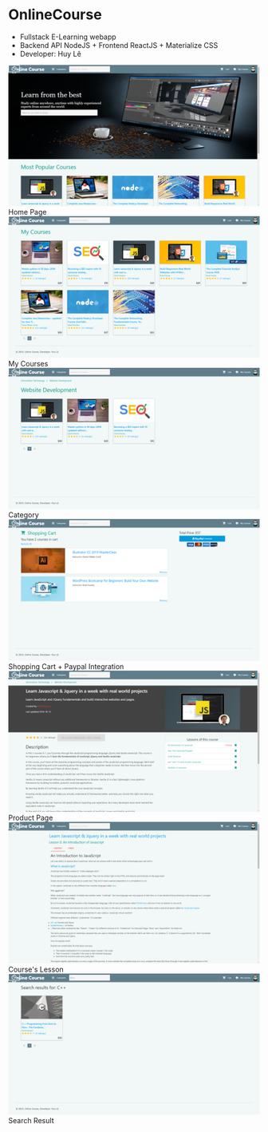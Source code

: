 # OnlineCourse
- Fullstack E-Learning webapp
- Backend API NodeJS + Frontend ReactJS + Materialize CSS
- Developer: Huy Lê

<img src="https://github.com/16520511/OnlineCourse/blob/master/images/1.png"/>
Home Page

<img src="https://github.com/16520511/OnlineCourse/blob/master/images/2.png"/>
My Courses

<img src="https://github.com/16520511/OnlineCourse/blob/master/images/3.png"/>
Category

<img src="https://github.com/16520511/OnlineCourse/blob/master/images/4.png"/>
Shopping Cart + Paypal Integration

<img src="https://github.com/16520511/OnlineCourse/blob/master/images/5.png"/>
Product Page

<img src="https://github.com/16520511/OnlineCourse/blob/master/images/6.png"/>
Course's Lesson

<img src="https://github.com/16520511/OnlineCourse/blob/master/images/7.png"/>
Search Result
